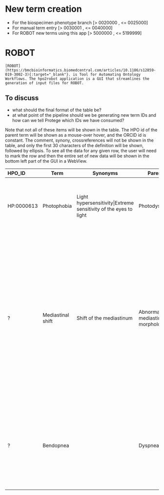 # New term creation

- For the biospecimen phenotype branch [> 0020000 , <= 0025000]
- For manual term entry [> 0030001 , <= 0040000]
- For ROBOT new terms using this app [> 5000000 , <= 5199999]



# ROBOT

    [ROBOT](https://bmcbioinformatics.biomedcentral.com/articles/10.1186/s12859-019-3002-3){:target="_blank"}. is Tool for Automating Ontology Workflows. The hpo2robot application is a GUI that streamlines the generation of input files for ROBOT.


## To discuss

- what should the final format of the table be?
- at what point of the pipeline should we be generating new term IDs and how can we tell Protege which IDs we have consumed?



Note that not all of these items will be shown in the table. The HPO id of the parent term will be shown
as a mouse-over hover, and the ORCID id is constant. The comment, synony, crossreferences will not be shown in the table,
and only the first 30 characters of the definition will be shown, followed by ellipsis.
To see all the data for any given row, the user will need to mark the row and then the entire
set of new data will be shown in the bottom left part of the GUI in a WebView.

| HPO_ID     | Term               | Synonyms                                                         | Parents                          | Definition                                                                                                                                                                                                                                                                | PMIDs                          | ORCID                      | Crossreference | Comments                                                                                                                                                                                                                                                                                                          | Issue  |
|:-----------|--------------------|------------------------------------------------------------------|----------------------------------|---------------------------------------------------------------------------------------------------------------------------------------------------------------------------------------------------------------------------------------------------------------------------|--------------------------------|----------------------------|----------------|-------------------------------------------------------------------------------------------------------------------------------------------------------------------------------------------------------------------------------------------------------------------------------------------------------------------|--------|
| HP:0000613 | Photophobia        | Light hypersensitivity\|Extreme sensitivity of the eyes to light | Photodysphoria                   | Excessive sensitivity to light with the sensation of discomfort or pain in the eyes due to exposure to bright light                                                                                                                                                       |                                | orcid:0000-0002-7356-1779  |                |                                                                                                                                                                                                                                                                                                                   |        |
| ?          | 	Mediastinal shift | 	Shift of the mediastinum                                        | 	Abnormal mediastinum morphology | 	A deviation of the mediastinum from its normal position in the midline of the thoracic cavity. The mediastinum is a compartment of the thoracic cavity that contains the heart and its blood vessels, the esophagus, trachea, thymus, as well as nerves and lymph nodes. | 	PMID:35990927\|PMID:37680422	 | orcid:0000-0002-7356-1779  | 		             | Since the pleural cavity is confined by the rib cage, large pleural effusion may push the structures in the thoracic cavity to the opposite side resulting in a shift of the upper and lower mediastinum. Other etiologies are also observed. See Figures 1 and 2 of PMID:35990927 or Figure 1 of PMID:37680422.	 | #10189 |
| ?          | Bendopnea          |                                                                  | Dyspnea                          | Dyspnea as a result of bending forward while not holding one's breath; dyspnea or shortness of breath onset within 30 seconds of bending forward.                                                                                                                         | 	PMID:31543202                 | 	orcid:0000-0002-7356-1779 |                | 		Bendopnea is a symptom mediated by increased ventricular filling pressure during bending forward. 	                                                                                                                                                                                                             | #10180 |